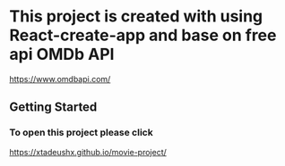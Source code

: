 # This project is created with using React-create-app and base on free api OMDb API

https://www.omdbapi.com/

## Getting Started

### To open this project please click

https://xtadeushx.github.io/movie-project/
